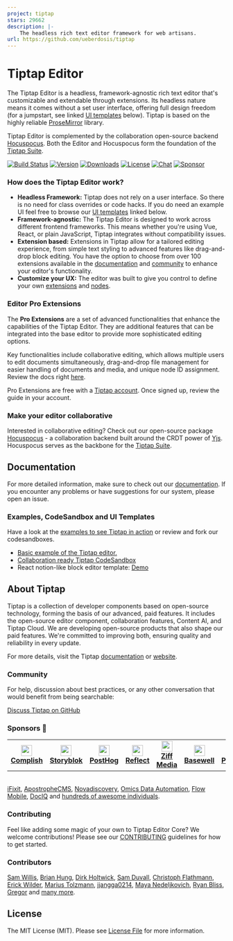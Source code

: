 ```yaml
---
project: tiptap
stars: 29662
description: |-
    The headless rich text editor framework for web artisans.
url: https://github.com/ueberdosis/tiptap
---
```


# Tiptap Editor
The Tiptap Editor is a headless, framework-agnostic rich text editor that's customizable and extendable through extensions. Its headless nature means it comes without a set user interface, offering full design freedom (for a jumpstart, see linked [UI templates](#examples-codesandbox-and-ui-templates) below). Tiptap is based on the highly reliable [ProseMirror](https://github.com/ProseMirror/prosemirror) library.

Tiptap Editor is complemented by the collaboration open-source backend [Hocuspocus](https://github.com/ueberdosis/hocuspocus). Both the Editor and Hocuspocus form the foundation of the [Tiptap Suite](https://tiptap.dev/).

[![Build Status](https://github.com/ueberdosis/tiptap/actions/workflows/build.yml/badge.svg)](https://github.com/ueberdosis/tiptap/actions/workflows/build.yml)
[![Version](https://img.shields.io/npm/v/@tiptap/core.svg?label=version)](https://www.npmjs.com/package/@tiptap/core)
[![Downloads](https://img.shields.io/npm/dm/@tiptap/core.svg)](https://npmcharts.com/compare/@tiptap/core?minimal=true)
[![License](https://img.shields.io/npm/l/@tiptap/core.svg)](https://www.npmjs.com/package/@tiptap/core)
[![Chat](https://img.shields.io/badge/chat-on%20discord-7289da.svg?sanitize=true)](https://discord.gg/WtJ49jGshW)
[![Sponsor](https://img.shields.io/static/v1?label=Sponsor&message=%E2%9D%A4&logo=GitHub)](https://github.com/sponsors/ueberdosis)

### How does the Tiptap Editor work?

- **Headless Framework:** Tiptap does not rely on a user interface. So there is no need for class overrides or code hacks. If you do need an example UI feel free to browse our [UI templates](#examples-codesandbox-and-ui-templates) linked below.
- **Framework-agnostic:** The Tiptap Editor is designed to work across different frontend frameworks. This means whether you're using Vue, React, or plain JavaScript, Tiptap integrates  without compatibility issues.
- **Extension based:** Extensions in Tiptap allow for a tailored editing experience, from simple text styling to advanced features like drag-and-drop block editing. You have the option to choose from over 100 extensions available in the [documentation](https://tiptap.dev/docs/editor/extensions) and [community](https://github.com/ueberdosis/awesome-tiptap/#community-extensions) to enhance your editor's functionality.
- **Customize your UX:** The editor was built to give you control to define your own [extensions](https://tiptap.dev/docs/editor/guide/custom-extensions) and [nodes](https://tiptap.dev/docs/editor/api/nodes).


### Editor Pro Extensions
The **Pro Extensions** are a set of advanced functionalities that enhance the capabilities of the Tiptap Editor. They are additional features that can be integrated into the base editor to provide more sophisticated editing options.

Key functionalities include collaborative editing, which allows multiple users to edit documents simultaneously, drag-and-drop file management for easier handling of documents and media, and unique node ID assignment. Review the docs right [here](https://tiptap.dev/docs/editor/extensions).

Pro Extensions are free with a [Tiptap account](https://cloud.tiptap.dev/pro-extensions). Once signed up, review the guide in your account.

### Make your editor collaborative
Interested in collaborative editing? Check out our open-source package [Hocuspocus](https://github.com/ueberdosis/hocuspocus) - a collaboration backend built around the CRDT power of [Yjs](https://github.com/yjs/yjs). Hocuspocus serves as the backbone for the [Tiptap Suite](https://tiptap.dev/).

## Documentation
For more detailed information, make sure to check out our [documentation](https://tiptap.dev/docs/editor/installation). If you encounter any problems or have suggestions for our system, please open an issue.

### Examples, CodeSandbox and UI Templates
Have a look at the [examples to see Tiptap in action](https://tiptap.dev/examples) or review and fork our codesandboxes.
- [Basic example of the Tiptap editor.](https://codesandbox.io/p/devbox/editor-9x9dkd?embed=1&file=%2Fsrc%2FApp.js)
- [Collaboration ready Tiptap CodeSandbox](https://codesandbox.io/p/devbox/collaboration-4stk94)
- React notion-like block editor template: [Demo](https://templates.tiptap.dev/)

## About Tiptap
Tiptap is a collection of developer components based on open-source technology, forming the basis of our advanced, paid features. It includes the open-source editor component, collaboration features, Content AI, and Tiptap Cloud. We are developing open-source products that also shape our paid features. We're committed to improving both, ensuring quality and reliability in every update.

For more details, visit the Tiptap [documentation](https://tiptap.dev/docs/editor/introduction) or [website](https://tiptap.dev/).

### Community
For help, discussion about best practices, or any other conversation that would benefit from being searchable:

[Discuss Tiptap on GitHub](https://github.com/ueberdosis/tiptap/discussions)

### Sponsors 💖
<table>
  <tr>
    <td align="center">
      <a href="https://www.complish.app/">
        <img src="https://uploads-ssl.webflow.com/5fa93d27380666789a1cbbd3/5fae50824b4d2d06f3d2898f_Frame%20374.png" width="25"><br>
        <strong>Complish</strong>
      </a>
    </td>
    <td align="center">
      <a href="https://www.storyblok.com/">
        <img src="https://unavatar.io/github/storyblok" width="25"><br>
        <strong>Storyblok</strong>
      </a>
    </td>
    <td align="center">
      <a href="https://posthog.com/">
        <img src="https://unavatar.io/github/posthog" width="25"><br>
        <strong>PostHog</strong>
      </a>
    </td>
    <td align="center" width="100">
      <a href="https://reflect.app/">
        <img src="https://unavatar.io/reflect.app" width="25"><br>
        <strong>Reflect</strong>
      </a>
    </td>
    <td align="center" width="100">
      <a href="https://ziffmedia.com/">
        <img src="https://unavatar.io/github/ziffmedia" width="25"><br>
        <strong>Ziff Media</strong>
      </a>
    </td>
    <td align="center" width="100">
      <a href="https://www.basewell.com/">
        <img src="https://unavatar.io/github/Basewell" width="25"><br>
        <strong>Basewell</strong>
      </a>
    </td>
    <td align="center" width="100">
      <a href="https://poggio.io">
        <img src="https://unavatar.io/github/poggiolabs" width="25"><br>
        <strong>Poggio</strong>
      </a>
    </td>
  </tr>
</table>

<table>

</table>

[iFixit](https://www.ifixit.com/), [ApostropheCMS](https://apostrophecms.com/), [Novadiscovery](http://www.novadiscovery.com/), [Omics Data Automation](https://www.omicsautomation.com), [Flow Mobile](https://www.flowmobile.app/), [DocIQ](https://www.dociq.io/) and [hundreds of awesome individuals](https://github.com/sponsors/ueberdosis).

### Contributing
Feel like adding some magic of your own to Tiptap Editor Core? We welcome contributions! Please see our [CONTRIBUTING](CONTRIBUTING.md) guidelines for how to get started.

### Contributors
[Sam Willis](https://github.com/samwillis),
[Brian Hung](https://github.com/BrianHung),
[Dirk Holtwick](https://github.com/holtwick),
[Sam Duvall](https://github.com/SamDuvall),
[Christoph Flathmann](https://github.com/Chrissi2812),
[Erick Wilder](https://github.com/erickwilder),
[Marius Tolzmann](https://github.com/mariux),
[jjangga0214](https://github.com/jjangga0214),
[Maya Nedeljkovich](https://github.com/mayacoda),
[Ryan Bliss](https://github.com/ryanbliss),
[Gregor](https://github.com/gambolputty) and [many more](../../contributors).

## License
The MIT License (MIT). Please see [License File](LICENSE.md) for more information.

